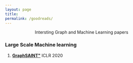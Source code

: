 ```yaml
---
layout: page
title: 
permalink: /goodreads/
---
```



<p align="center">
Intersting Graph and Machine Learning papers
</p>

### Large Scale Machine learning

1. [**GraphSAINT"**](www.openreview.net/pdf?id=BJe8pkHFwS)
    ICLR 2020
  

